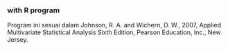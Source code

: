 ### with R program
Program ini sesuai dalam
Johnson, R. A. and Wichern, D. W., 2007, Applied Multivariate Statistical Analysis Sixth Edition, Pearson Education, Inc., New Jersey.
